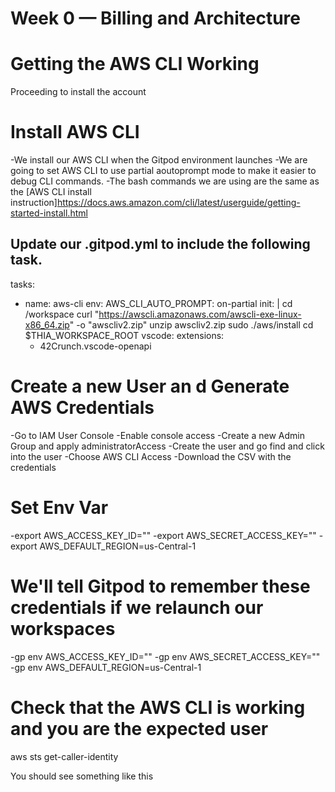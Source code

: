 # Week 0 — Billing and Architecture

# Getting the AWS CLI Working
Proceeding to install the account

# Install AWS CLI
 -We install our AWS CLI when the Gitpod environment launches
 -We are going to set AWS CLI to use partial aoutoprompt mode to make it easier to debug CLI commands.
 -The bash commands we are using are the same as the [AWS CLI install instruction]https://docs.aws.amazon.com/cli/latest/userguide/getting-started-install.html

## Update our .gitpod.yml to include the following task.
 
  tasks:
  - name: aws-cli
    env:
      AWS_CLI_AUTO_PROMPT: on-partial
    init: |
       cd /workspace
       curl "https://awscli.amazonaws.com/awscli-exe-linux-x86_64.zip" -o "awscliv2.zip"
       unzip awscliv2.zip
       sudo ./aws/install
       cd $THIA_WORKSPACE_ROOT
vscode:
  extensions:
    - 42Crunch.vscode-openapi


# Create a new User an d Generate AWS Credentials

 -Go to IAM User Console
 -Enable console access
 -Create a new Admin Group and apply administratorAccess
 -Create the user and go find and click into the user
 -Choose AWS CLI Access
 -Download the CSV with the credentials 


 # Set Env Var

  -export AWS_ACCESS_KEY_ID=""
  -export AWS_SECRET_ACCESS_KEY=""
  -export AWS_DEFAULT_REGION=us-Central-1


# We'll tell Gitpod to remember these credentials if we relaunch our workspaces

  -gp env AWS_ACCESS_KEY_ID=""
  -gp env AWS_SECRET_ACCESS_KEY=""
  -gp env AWS_DEFAULT_REGION=us-Central-1

# Check that the AWS CLI is working and you are the expected user

aws sts get-caller-identity

You should see something like this 